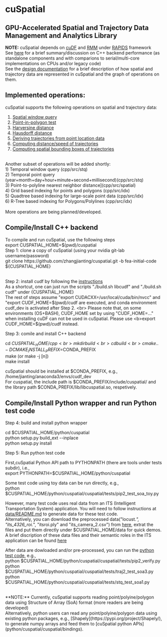 # cuSpatial
## GPU-Accelerated Spatial and Trajectory Data Management and Analytics Library
**NOTE:** cuSpatial depends on [cuDF](https://github.com/rapidsai/cudf) and [RMM](https://github.com/rapidsai/rmm) under [RAPIDS](https://rapids.ai/) framework<br> 
See [here](https://nvidia-my.sharepoint.com/:p:/r/personal/jiantingz_nvidia_com/Documents/GPU4STA_V5.pptx?d=wa5b5d6d397074ea9a1600e74fd8a6345&csf=1&e=h7MdRq) 
for a brief summary/discussion on C++ backend performance (as standalone components and with comparions to serial/multi-core implementations on CPUs and/or legacy code) <br>
See the [design documentation](doc/design.md) for a brief description of how spatial and trajectory data are represented in cuSpatial and the graph of operations on them.   

## Implemented operations:
cuSpatial supports the following operations on spatial and trajectory data:
1) [Spatial window query](cpp/src/stq) <br>
2) [Point-in-polygon test](cpp/src/spatial) <br>
3) [Harversine distance](cpp/src/spatial) <br>
4) [Hausdorff distance](cpp/src/spatial)<br>
5) [Deriving trajectories from point location data](cpp/src/traj) <br>
6) [Computing distance/speed of trajectories](cpp/src/traj) <br>
7) [Computing spatial bounding boxes of trajectories](cpp/src/traj) <br> 

<br>
Another subset of operations will be added shortly: <br>
1) Temporal window query (cpp/src/stq) <br>
2) Temporal point query (year+month+day+hour+minute+second+millisecond)(cpp/src/stq)<br>
3) Point-to-polyline nearest neighbor distance](cpp/src/spatial) <br>
4) Grid based indexing for points and polygons (cpp/src/idx)<br>
5) Quadtree based indexing for large-scale point data (cpp/src/idx)<br>
6) R-Tree based indexing for Polygons/Polylines (cpp/src/idx)<br>
<br>
More operations are being planned/developed. 
 
<h2>Compile/Install C++ backend</h2>
To compile and run cuSpatial, use the following steps <br>
export CUSPATIAL_HOME=$(pwd)/cuspatial <br>
Step 1: clone a copy of cuSpatial (using your nvidia git-lab username/password) <br>
git clone https://github.com/zhangjianting/cuspatial.git -b fea-initial-code ${CUSPATIAL_HOME}<br>
<br>

Step 2: install cudf by following the [instructions](https://github.com/rapidsai/cudf/blob/branch-0.9/CONTRIBUTING.md) <br>
As a shortcut, one can just run the scripts "./build.sh libcudf" and "./build.sh cudf" under {CUSPATIAL_HOME} <br>
The rest of steps assume "export CUDACXX=/usr/local/cuda/bin/nvcc" and "export CUDF_HOME=$(pwd)/cudf are executed, and conda environment cudf_dev is activated after Step 2. <br>
Please note that, on some environments (OS+BASH), CUDF_HOME set by using "CUDF_HOME=..." when installing cuDF can not be used in cuSpatial. 
Please use <b>export CUDF_HOME=$(pwd)/cudf</b> instead.   

Step 3: comile and install C++ backend <br>

cd $CUSPATIAL_HOME/cpp <br>
mkdir build <br>
cd build <br>
cmake .. -DCMAKE_INSTALL_PREFIX=$CONDA_PREFIX <br>
make (or make -j [n]) <br>
make install <br>

cuSpatial should be installed at $CONDA_PREFIX, e.g., /home/jianting/anaconda3/envs/cudf_dev <br>
For cuspatial, the include path is $CONDA_PREFIX/include/cuspatial/ and the library path  $CONDA_PREFIX/lib/libcuspatial.so, respetively. 

<h2>Compile/Install Python wrapper and run Python test code </h2> 

Step 4: build and install python wrapper <br>

cd $CUSPATIAL_HOME/python/cuspatial <br>
python setup.py build_ext --inplace <br>
python setup.py install <br>

Step 5: Run python test code <br>

First,cuSpatial Python API path to PYTHONPATH (there are tools under tests subdir), i.e., <br>
export PYTHONPATH=$CUSPATIAL_HOME/python/cuspatial <br>

Some test code using toy data can be run directly, e.g., <br>
python  $CUSPATIAL_HOME/python/cuspatial/cuspatial/tests/pip2_test_soa_toy.py <br>

However, many test code uses real data from an ITS (Intelligent Transportation System) application. 
You will need to follow instructions at [data/README.md](./data/README.md) to generate data for these test code. <br>
Alternatively, you can download the preprocessed data("locust.*", "its_4326_roi.*", "itsroi.ply" and "its_camera_2.csv") from [here](https://nvidia-my.sharepoint.com/:u:/p/jiantingz/EdHR7qlaRSVPtw46XYVR9sQBjCcnUHygCuPUC3Hf8gW73A?e=LCr9nK),
extrat the files and put them directly under $CUSPATIAL_HOME/data for quick demos. <br>
A brief discription of these data files and their semantic roles in the ITS application can be found [here](doc/itsdata.md) 

After data are dowloaded and/or pre-processed, you can run the [python test code](python/cuspatial/cuspatial/tests), e.g., <br>
python  $CUSPATIAL_HOME/python/cuspatial/cuspatial/tests/pip2_verify.py <br>
python  $CUSPATIAL_HOME/python/cuspatial/cuspatial/tests/traj2_test_soa3.py <br>
python  $CUSPATIAL_HOME/python/cuspatial/cuspatial/tests/stq_test_soa1.py <br>

<br>
**NOTE:** Currently, cuSpatial supports reading point/polyine/polygon data using Structure of Array (SoA) format (more readers are being developed) <br>
Alternatively, python users can read any point/polyine/polygon data using existing python packages, e.g., [Shapely](https://pypi.org/project/Shapely/), 
to generate numpy arrays and feed them to [cuSpatial python APIs](python/cuspatial/cuspatial/bindings). <br> 




